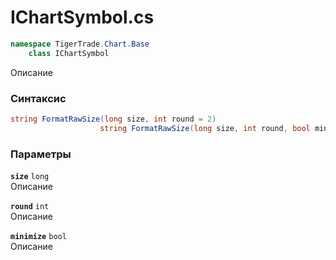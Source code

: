 
# IChartSymbol.cs
```csharp
namespace TigerTrade.Chart.Base  
    class IChartSymbol
```

Описание

### Синтаксис
```csharp
string FormatRawSize(long size, int round = 2)
                    string FormatRawSize(long size, int round, bool minimize)
```

### Параметры
**`size`** `long`  
 Описание  
  
**`round`** `int`  
 Описание  
  
**`minimize`** `bool`  
 Описание  
  

                    
                    